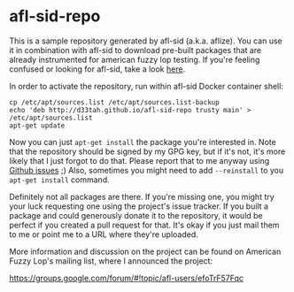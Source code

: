 afl-sid-repo
============

This is a sample repository generated by afl-sid (a.k.a. aflize). You can use
it in combination with afl-sid to download pre-built packages that are already
instrumented for american fuzzy lop testing. If you're feeling confused or
looking for afl-sid, take a look [here](https://github.com/d33tah/afl-sid).

In order to activate the repository, run within afl-sid Docker container shell:

```
cp /etc/apt/sources.list /etc/apt/sources.list-backup
echo 'deb http://d33tah.github.io/afl-sid-repo trusty main' > /etc/apt/sources.list
apt-get update
```

Now you can just `apt-get install` the package you're interested in. Note that
the repository should be signed by my GPG key, but if it's not, it's more
likely that I just forgot to do that. Please report that to me anyway using
[Github issues](https://github.com/d33tah/afl-sid-repo/issues/new) ;) Also,
sometimes you might need to add `--reinstall` to you `apt-get install` command.

Definitely not all packages are there. If you're missing one, you might try
your luck requesting one using the project's issue tracker. If you built a
package and could generously donate it to the repository, it would be perfect
if you created a pull request for that. It's okay if you just mail them to me
or point me to a URL where they're uploaded.

More information and discussion on the project can be found on American Fuzzy
Lop's mailing list, where I announced the project:

https://groups.google.com/forum/#!topic/afl-users/efoTrF57Fqc
